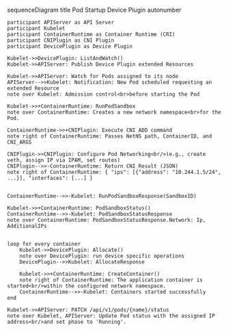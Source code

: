 sequenceDiagram
    title Pod Startup Device Plugin
    autonumber


    participant APIServer as API Server
    participant Kubelet
    participant ContainerRuntime as Container Runtime (CRI)
    participant CNIPlugin as CNI Plugin
    participant DevicePlugin as Device Plugin

    Kubelet->>DevicePlugin: ListAndWatch()
    Kubelet->>APIServer: Publish Device Plugin extended Resources

    Kubelet->>APIServer: Watch for Pods assigned to its node
    APIServer-->>Kubelet: Notification: New Pod scheduled requesting an extended Resource
    note over Kubelet: Admission control<br>before starting the Pod

    Kubelet->>+ContainerRuntime: RunPodSandbox
    note over ContainerRuntime: Creates a new network namespace<br>for the Pod.

    ContainerRuntime->>+CNIPlugin: Execute CNI ADD command
    note right of ContainerRuntime: Passes NetNS path, ContainerID, and CNI_ARGS

    CNIPlugin->>CNIPlugin: Configure Pod Networking<br/>(e.g., create veth, assign IP via IPAM, set routes)
    CNIPlugin-->>-ContainerRuntime: Return CNI Result (JSON)
    note right of ContainerRuntime: { "ips": [{"address": "10.244.1.5/24", ...}], "interfaces": [...] }

    
    ContainerRuntime-->>-Kubelet: RunPodSandboxResponse(SandboxID)

    Kubelet->>+ContainerRuntime: PodSandboxStatus()
    ContainerRuntime-->>-Kubelet: PodSandboxStatusResponse
    note over ContainerRuntime: PodSandboxStatusResponse.Network: Ip, AdditionalIPs


    loop for every container
        Kubelet->>DevicePlugin: Allocate()
        note over DevicePlugin: run device specific operations
        DevicePlugin-->>Kubelet: AllocateResponse

        Kubelet->>+ContainerRuntime: CreateContainer()
        note right of ContainerRuntime: The application container is started<br/>within the configured network namespace.
        ContainerRuntime-->>-Kubelet: Containers started successfully
    end

    Kubelet->>APIServer: PATCH /api/v1/pods/{name}/status
    note over Kubelet, APIServer: Update Pod status with the assigned IP address<br/>and set phase to 'Running'.